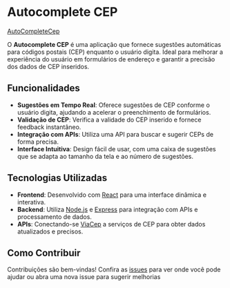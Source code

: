 # Autocomplete CEP
[AutoCompleteCep](https://auto-complete-cep-chi.vercel.app/)

O **Autocomplete CEP** é uma aplicação que fornece sugestões automáticas para códigos postais (CEP) enquanto o usuário digita. Ideal para melhorar a experiência do usuário em formulários de endereço e garantir a precisão dos dados de CEP inseridos.

## Funcionalidades

- **Sugestões em Tempo Real**: Oferece sugestões de CEP conforme o usuário digita, ajudando a acelerar o preenchimento de formulários.
- **Validação de CEP**: Verifica a validade do CEP inserido e fornece feedback instantâneo.
- **Integração com APIs**: Utiliza uma API para buscar e sugerir CEPs de forma precisa.
- **Interface Intuitiva**: Design fácil de usar, com uma caixa de sugestões que se adapta ao tamanho da tela e ao número de sugestões.

## Tecnologias Utilizadas

- **Frontend**: Desenvolvido com [React](https://reactjs.org/) para uma interface dinâmica e interativa.
- **Backend**: Utiliza [Node.js](https://nodejs.org/) e [Express](https://expressjs.com/) para integração com APIs e processamento de dados.
- **APIs**: Conectando-se [ViaCep](https://viacep.com.br/) a serviços de CEP para obter dados atualizados e precisos.

## Como Contribuir

Contribuições são bem-vindas! Confira as [issues](https://github.com/SeuUsuario/autocomplete-cep/issues) para ver onde você pode ajudar ou abra uma nova issue para sugerir melhorias

